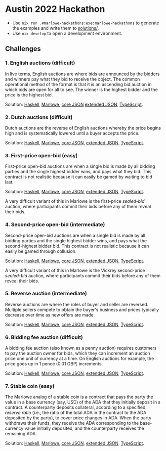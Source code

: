 # Austin 2022 Hackathon

*   Use `nix run .#marlowe-hackathons:exe:marlowe-hackathons` to generate the examples and write them to [solutions/](solutions/).
*   Use `nix develop` to open a development environment.


## Challenges


### 1. English auctions (difficult)

In live terms, English auctions are where bids are announced by the bidders and winners pay what they bid to receive the object. The common operational method of the format is that it is an ascending bid auction in which bids are open for all to see. The winner is the highest bidder and the price is the highest bid.

Solution: [Haskell](app/EnglishAuction.hs), [Marlowe](solutions/marlowe/EnglishAuction.marlowe), [core JSON](solutions/core-json/EnglishAuction.json) [extended JSON](solutions/extended-json/EnglishAuction.json), [TypeScript](solutions/typescript/EnglishAuction.ts).


### 2. Dutch auctions (difficult)

Dutch auctions are the reverse of English auctions whereby the price begins high and is systematically lowered until a buyer accepts the price.

Solution: [Haskell](app/DutchAuction.hs), [Marlowe](solutions/marlowe/DutchAuction.marlowe), [core JSON](solutions/core-json/DutchAuction.json), [extended JSON](solutions/extended-json/DutchAuction.json), [TypeScript](solutions/typescript/DutchAuction.ts).


### 3. First-price open-bid (easy)

First-price open-bid auctions are when a single bid is made by all bidding parties and the single highest bidder wins, and pays what they bid. This contract is not realistic because it can easily be gamed by waiting to bid last.

Solution: [Haskell](app/FirstPriceBid.hs), [Marlowe](solutions/marlowe/FirstPriceBid.marlowe), [core JSON](solutions/core-json/FirstPriceBid.json), [extended JSON](solutions/extended-json/FirstPriceBid.json), [TypeScript](solutions/typescript/FirstPrice.ts).

A very difficult variant of this in Marlowe is the first-price *sealed-bid* auction, where participants commit their bids before any of them reveal their bids.


### 4. Second-price open-bid (intermediate)

Second-price open-bid auctions are when a single bid is made by all bidding parties and the single highest bidder wins, and pays what the second-highest bidder bid. This contract is not realistic because it can easily be gamed through collusion.

Solution: [Haskell](app/SecondPriceBid.hs), [Marlowe](solutions/marlowe/SecondPriceBid.marlowe), [core JSON](solutions/core-json/SecondPriceBid.json), [extended JSON](solutions/extended-json/SecondPriceBid.json), [TypeScript](solutions/typescript/SecondPrice.ts).

A very difficult variant of this in Marlowe is the Vickrey second-price *sealed-bid* auction, where participants commit their bids before any of them reveal their bids.


### 5. Reverse auction (intermediate)

Reverse auctions are where the roles of buyer and seller are reversed. Multiple sellers compete to obtain the buyer's business and prices typically decrease over time as new offers are made.

Solution: [Haskell](app/ReverseAuction.hs), [Marlowe](solutions/marlowe/ReverseAuction.marlowe), [core JSON](solutions/core-json/ReverseAuction.json), [extended JSON](solutions/extended-json/ReverseAuction.json), [TypeScript](solutions/typescript/ReverseAuction.ts).


### 6. Bidding fee auction (difficult)

A bidding fee auction (also known as a penny auction) requires customers to pay the auction owner for bids, which they can increment an auction price one unit of currency at a time.  On English auctions for example, the price goes up in 1 pence (0.01 GBP) increments.

Solution: [Haskell](app/BiddingFee.hs), [Marlowe](solutions/marlowe/BiddingFee.marlowe), [core JSON](solutions/core-json/BiddingFee.json), [extended JSON](solutions/extended-json/BiddingFee.json), [TypeScript](solutions/typescript/BiddingFee.ts).


### 7. Stable coin (easy)

The Marlowe analog of a stable coin is a contract that pays the party the value in a base currency (say, USD) of the ADA that they initially deposit in a contract. A counterparty deposits collateral, according to a specified *reserve ratio* (i.e., the ratio of the total ADA in the contract to the ADA deposited by the party), to cover price changes in ADA. When the party withdraws their funds, they receive the ADA corresponding to the base-currency value initially deposited, and the counterparty receives the remaining ADA.

Solution: [Haskell](app/StableCoin.hs), [Marlowe](solutions/marlowe/StableCoin.marlowe), [core JSON](solutions/core-json/StableCoin.json), [extended JSON](solutions/extended-json/StableCoin.json), [TypeScript](solutions/typescript/StableCoin.ts).
